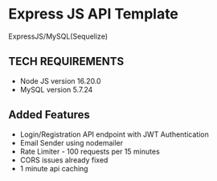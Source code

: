 # Express JS API Template
ExpressJS/MySQL(Sequelize)

## TECH REQUIREMENTS
- Node JS version 16.20.0
- MySQL version 5.7.24

## Added Features
- Login/Registration API endpoint with JWT Authentication
- Email Sender using nodemailer
- Rate Limiter - 100 requests per 15 minutes
- CORS issues already fixed
- 1 minute api caching